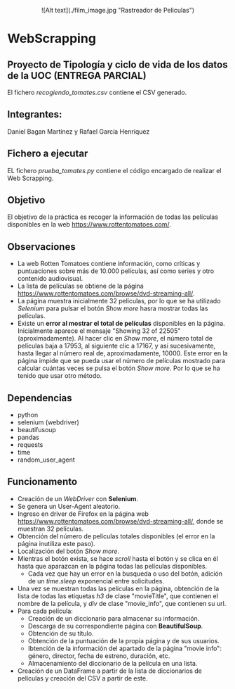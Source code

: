 
<p align="center"> ![Alt text](./film_image.jpg "Rastreador de Peliculas") </p>

# WebScrapping

## Proyecto de Tipología y ciclo de vida de los datos de la UOC (ENTREGA PARCIAL)

El fichero *recogiendo_tomates.csv* contiene el CSV generado.

## Integrantes:

Daniel Bagan Martínez y Rafael García Henríquez

## Fichero a ejecutar

EL fichero *prueba_tomates.py* contiene el código encargado de realizar el Web Scrapping.

## Objetivo

El objetivo de la práctica es recoger la información de todas las películas disponibles en la web https://www.rottentomatoes.com/.

## Observaciones

- La web Rotten Tomatoes contiene información, como críticas y puntuaciones sobre más de 10.000 películas, así como series y otro contenido audiovisual.
- La lista de películas se obtiene de la página https://www.rottentomatoes.com/browse/dvd-streaming-all/.
- La página muestra inicialmente 32 películas, por lo que se ha utilizado *Selenium* para pulsar el botón *Show more* hasra mostrar todas las películas.
- Existe un **error al mostrar el total de películas** disponibles en la página. Inicialmente aparece el mensaje "Showing 32 of 22505" (aproximadamente). Al hacer clic en *Show more*, el número total de películas baja a 17953, al siguiente clic a 17167, y así sucesivamente, hasta llegar al número real de, aproximadamente, 10000. Este error en la página impide que se pueda usar el número de películas mostrado para calcular cuántas veces se pulsa el botón *Show more*. Por lo que se ha tenido que usar otro método.

## Dependencias

- python
- selenium (webdriver)
- beautifusoup
- pandas
- requests
- time
- random_user_agent

## Funcionamento

- Creación de un *WebDriver* con **Selenium**.
- Se genera un User-Agent aleatorio.
- Ingreso en driver de Firefox en la página web https://www.rottentomatoes.com/browse/dvd-streaming-all/, donde se muestran 32 películas.
- Obtención del número de películas totales disponibles (el error en la página inutiliza este paso).
- Localización del botón *Show more*.
- Mientras el botón exista, se hace *scroll* hasta el botón y se clica en él hasta que aparazcan en la página todas las películas disponibles.
    - Cada vez que hay un error en la busqueda o uso del botón, adición de un *time.sleep* exponencial entre solicitudes.
- Una vez se muestran todas las películas en la página, obtención de la lista de todas las etiquetas *h3* de clase "movieTitle", que contienen el nombre de la película, y *div* de clase "movie_info", que contienen su url.
- Para cada película:
    - Creación de un diccionario para almacenar su información.
    - Descarga de su correspondiente página con **BeautifulSoup**.
    - Obtención de su título.
    - Obtención de la puntuación de la propia página y de sus usuarios.
    - Ibtención de la información del apartado de la página "movie info": género, director, fecha de estreno, duración, etc.
    - Almacenamiento del diccionario de la película en una lista.
- Creación de un DataFrame a partir de la lista de diccionarios de películas y creación del CSV a partir de este.
